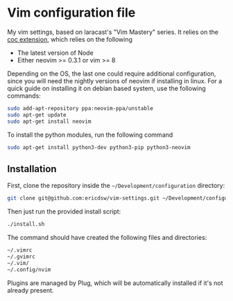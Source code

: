 # Vim configuration file

My vim settings, based on laracast's "Vim Mastery" series.
It relies on the [coc extension](https://github.com/neoclide/coc.nvim), which relies
on the following

- The latest version of Node
- Either neovim >= 0.3.1 or vim >= 8

Depending on the OS, the last one could require additional configuration, since
you will need the nightly versions of neovim if installing in linux. For a
quick guide on installing it on debian based system, use the following commands:

```bash
sudo add-apt-repository ppa:neovim-ppa/unstable
sudo apt-get update
sudo apt-get install neovim
```

To install the python modules, run the following command

```bash
sudo apt-get install python3-dev python3-pip python3-neovim
```

## Installation

First, clone the repository inside the `~/Development/configuration` directory:

```bash
git clone git@github.com:ericdsw/vim-settings.git ~/Development/configuration/vim-settings
```

Then just run the provided install script:

```bash
./install.sh
```

The command should have created the following files and directories:

```bash
~/.vimrc
~/.gvimrc
~/.vim/
~/.config/nvim
```

Plugins are managed by Plug, which will be automatically installed if it's not
already present.
